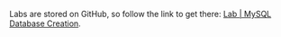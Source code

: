 <br><br>

Labs are stored on GitHub, so follow the link to get there: [Lab | MySQL Database Creation](https://github.com/data-bootcamp-v4/lab-sql-mysql-db-creation).
